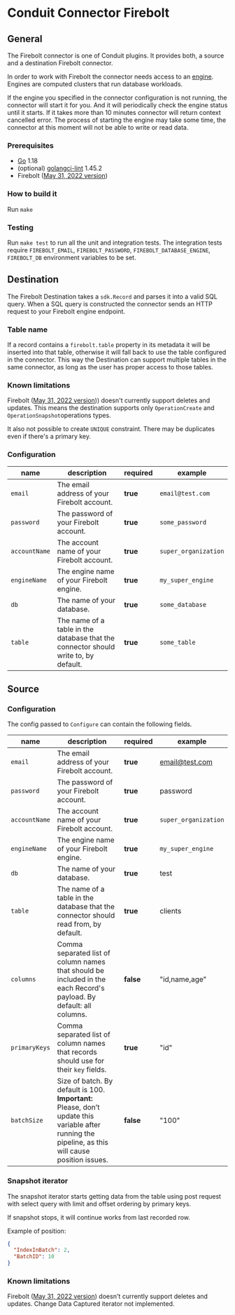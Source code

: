 # Conduit Connector Firebolt

## General

The Firebolt connector is one of Conduit plugins. It provides both, a source and a destination Firebolt connector.

In order to work with Firebolt the connector needs access to an [engine](https://docs.firebolt.io/working-with-engines/).
Engines are computed clusters that run database workloads.

If the engine you specified in the connector configuration is not running, the connector will start it for you.
And it will periodically check the engine status until it starts. If it takes more than 10 minutes connector will return
context cancelled error.
The process of starting the engine may take some time, the connector at this moment will not be able to write or read data.

### Prerequisites

- [Go](https://go.dev/) 1.18
- (optional) [golangci-lint](https://github.com/golangci/golangci-lint) 1.45.2
- Firebolt ([May 31, 2022 version](https://docs.firebolt.io/general-reference/release-notes-archive.html#may-31-2022))

### How to build it

Run `make`

### Testing

Run `make test` to run all the unit and integration tests. The integration tests require `FIREBOLT_EMAIL`, `FIREBOLT_PASSWORD`, `FIREBOLT_DATABASE_ENGINE`, `FIREBOLT_DB` environment variables to be set.

## Destination

The Firebolt Destination takes a `sdk.Record` and parses it into a valid SQL query. 
When a SQL query is constructed the connector sends an HTTP request to your Firebolt engine endpoint.

### Table name

If a record contains a `firebolt.table` property in its metadata it will be inserted into that table,
otherwise it will fall back to use the table configured in the connector.
This way the Destination can support multiple tables in the same connector, as long as the user has proper access to those tables.

### Known limitations

Firebolt ([May 31, 2022 version](https://docs.firebolt.io/general-reference/release-notes-archive.html#may-31-2022))) doesn't 
currently support deletes and updates.
This means the destination supports only `OperationCreate` and `OperationSnapshot`operations types. 


It also not possible to create `UNIQUE` constraint. There may be duplicates even if there's a primary key. 

### Configuration

| name          | description                                                                         | required | example              |
| ------------- | ----------------------------------------------------------------------------------- | -------- | -------------------- |
| `email`       | The email address of your Firebolt account.                                         | **true** | `email@test.com`     |
| `password`    | The password of your Firebolt account.                                              | **true** | `some_password`      |
| `accountName` | The account name of your Firebolt account.                                          | **true** | `super_organization` |
| `engineName`  | The engine name of your Firebolt engine.                                            | **true** | `my_super_engine`    |
| `db`          | The name of your database.                                                          | **true** | `some_database`      |
| `table`       | The name of a table in the database that the connector should write to, by default. | **true** | `some_table`         |

## Source

### Configuration

The config passed to `Configure` can contain the following fields.

| name          | description                                                                                                                                            | required  | example              |
|---------------|--------------------------------------------------------------------------------------------------------------------------------------------------------| --------- | -------------------- |
| `email`       | The email address of your Firebolt account.                                                                                                            | **true**  | email@test.com       |
| `password`    | The password of your Firebolt account.                                                                                                                 | **true**  | password             |
| `accountName` | The account name of your Firebolt account.                                                                                                             | **true**  | `super_organization` |
| `engineName`  | The engine name of your Firebolt engine.                                                                                                               | **true**  | `my_super_engine`    |
| `db`          | The name of your database.                                                                                                                             | **true**  | test                 |
| `table`       | The name of a table in the database that the connector should read from, by default.                                                                   | **true**  | clients              |
| `columns`     | Comma separated list of column names that should be included in the each Record's payload. By default: all columns.                                    | **false** | "id,name,age"        |
| `primaryKeys` | Comma separated list of column names that records should use for their `key` fields.                                                                   | **true**  | "id"                 |
| `batchSize`   | Size of batch. By default is 100. <b>Important:</b> Please, don’t update this variable after running the pipeline, as this will cause position issues. | **false** | "100"                |

### Snapshot iterator

The snapshot iterator starts getting data from the table using post request with select query with limit and offset 
ordering by primary keys.


If snapshot stops, it will continue works from last recorded row.

Example of position:

```json
{
  "IndexInBatch": 2,
  "BatchID": 10
}
```


### Known limitations

Firebolt ([May 31, 2022 version](https://docs.firebolt.io/general-reference/release-notes-archive.html#may-31-2022)) doesn't
currently support deletes and updates. Change Data Captured iterator not implemented.
